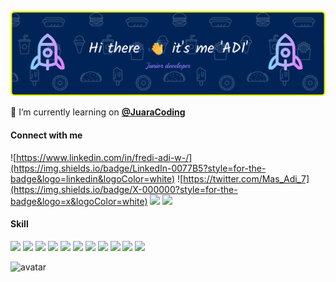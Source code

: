 ![ADI](img/github-header-banner.png)

<!--
**callme-ADI/callme-ADI** is a ✨ _special_ ✨ repository because its `README.md` (this file) appears on your GitHub profile.

Here are some ideas to get you started:

- 🔭 I’m currently working on ...
- 🌱 I’m currently learning ...
- 👯 I’m looking to collaborate on ...
- 🤔 I’m looking for help with ...
- 💬 Ask me about ...
- 📫 How to reach me: ...
- 😄 Pronouns: ...
- ⚡ Fun fact: ...
-->

🌱 I’m currently learning on [**@JuaraCoding**](https://juaracoding.co.id/)

#### Connect with me

![https://www.linkedin.com/in/fredi-adi-w-/](https://img.shields.io/badge/LinkedIn-0077B5?style=for-the-badge&logo=linkedin&logoColor=white) ![https://twitter.com/Mas_Adi_7](https://img.shields.io/badge/X-000000?style=for-the-badge&logo=x&logoColor=white) ![](https://img.shields.io/badge/Instagram-E4405F?style=for-the-badge&logo=instagram&logoColor=white) ![](https://img.shields.io/badge/Discord-5865F2?style=for-the-badge&logo=discord&logoColor=white)

#### Skill

<img src="https://img.shields.io/badge/ChatGPT-74aa9c?style=for-the-badge&logo=openai&logoColor=white" /> <img src="https://img.shields.io/badge/phpmyadmin-6C78AF?style=for-the-badge&logo=phpmyadmin&logoColor=white" /> <img src="https://img.shields.io/badge/PostgreSQL-316192?style=for-the-badge&logo=postgresql&logoColor=white" /> <img src="https://img.shields.io/badge/Canva-%2300C4CC.svg?&style=for-the-badge&logo=Canva&logoColor=white" /> <img src="https://img.shields.io/badge/HTML5-E34F26?style=for-the-badge&logo=html5&logoColor=white" /> <img src="https://img.shields.io/badge/json-5E5C5C?style=for-the-badge&logo=json&logoColor=white" /> <img src="https://img.shields.io/badge/PHP-777BB4?style=for-the-badge&logo=php&logoColor=white" /> <img src="https://img.shields.io/badge/Python-FFD43B?style=for-the-badge&logo=python&logoColor=blue" /> <img src="https://img.shields.io/badge/Go-00ADD8?style=for-the-badge&logo=go&logoColor=white" /> <img src="https://img.shields.io/badge/Microsoft_Office-D83B01?style=for-the-badge&logo=microsoft-office&logoColor=white" /> <img src="https://img.shields.io/badge/Microsoft_Excel-217346?style=for-the-badge&logo=microsoft-excel&logoColor=white" />

![avatar](https://img.freepik.com/premium-photo/programmer-with-code-cat-book-coffee-vector-illustration-developer-hacker-software-engineer-flat-cartoon-style-suitable-web-landing-page-banner-flyer-sticker-card-background_839035-1466257.jpg)
